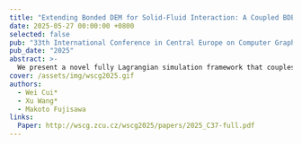 ```yaml
---
title: "Extending Bonded DEM for Solid-Fluid Interaction: A Coupled BDEM-SPH Simulation Framework"
date: 2025-05-27 00:00:00 +0800
selected: false
pub: "33th International Conference in Central Europe on Computer Graphics, Visualization and Computer Vision (WSCG)"
pub_date: "2025"
abstract: >-
  We present a novel fully Lagrangian simulation framework that couples Bonded Discrete Element Method (BDEM) with Smoothed Particle Hydrodynamics (SPH) to simulate the complex interactions between elastic solids and fluids. While particle-based methods have shown success in fluid-solid interaction simulations, most existing approaches focus on rigid or granular materials. Our framework extends this capability to elastic solids that can undergo deformations, fracture, and topological changes. The BDEM component represents solids as particles connected by elastic bonds that can stretch, bend, shear, twist and break, while SPH handles fluid dynamics with free surface flows. 
cover: /assets/img/wscg2025.gif
authors:
  - Wei Cui*
  - Xu Wang*
  - Makoto Fujisawa
links:
  Paper: http://wscg.zcu.cz/wscg2025/papers/2025_C37-full.pdf
---
```

